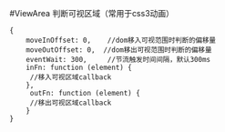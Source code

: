 #ViewArea  判断可视区域（常用于css3动画）<br/>
```options
{
    moveInOffset: 0,    //dom移入可视范围时判断的偏移量
    moveOutOffset: 0,  //dom移出可视范围时判断的偏移量
    eventWait: 300,     //节流触发时间间隔，默认300ms
    inFn: function (element) {
     //移入可视区域callback
    },
     outFn: function (element) {
     //移出可视区域callback
    }
}

```
